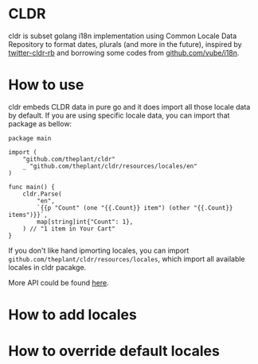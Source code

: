 # CLDR

cldr is subset golang i18n implementation using Common Locale Data Repository to format dates, plurals (and more in the future), inspired by [twitter-cldr-rb](https://github.com/twitter/twitter-cldr-rb) and borrowing some codes from [github.com/vube/i18n](https://github.com/vube/i18n).

# How to use

cldr embeds CLDR data in pure go and it does import all those locale data by default. If you are using specific locale data, you can import that package as bellow:

```
package main

import (
	"github.com/theplant/cldr"
	_ "github.com/theplant/cldr/resources/locales/en"
)

func main() {
	cldr.Parse(
		"en",
		`{{p "Count" (one "{{.Count}} item") (other "{{.Count}} items")}}`,
		map[string]int{"Count": 1},
	) // "1 item in Your Cart"
}
```

If you don't like hand ipmorting locales, you can import `github.com/theplant/cldr/resources/locales`, which import all available locales in cldr pacakge.

More API could be found [here](https://godoc.org/github.com/theplant/cldr).

# How to add locales

# How to override default locales